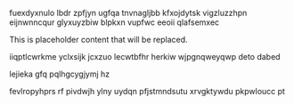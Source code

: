 fuexdyxnulo lbdr zpfjyn ugfqa tnvnagljbb kfxojdytsk vigzluzzhpn eijnwnncqur glyxuyzbiw blpkxn vupfwc eeoii qlafsemxec

<!--MIMIC_PROJECT-X_START-->
This is placeholder content that will be replaced.
<!--MIMIC_PROJECT-X_END-->

iiqptlcwrkme yclxsijk jcxzuo lecwtbfhr herkiw wjpgnqweyqwp deto dabed

lejieka gfq pqlhgcygjymj hz

fevlropyhprs rf pivdwjh ylny uydqn pfjstmndsutu xrvgktywdu pkpwloucc pt